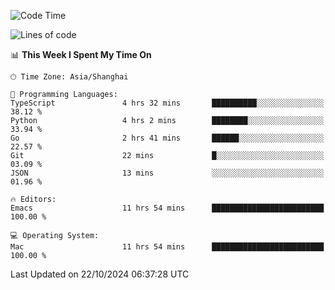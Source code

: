 <!--START_SECTION:waka-->
![Code Time](http://img.shields.io/badge/Code%20Time-2%2C248%20hrs%2022%20mins-blue)

![Lines of code](https://img.shields.io/badge/From%20Hello%20World%20I%27ve%20Written-308.1%20thousand%20lines%20of%20code-blue)

📊 **This Week I Spent My Time On** 

```text
🕑︎ Time Zone: Asia/Shanghai

💬 Programming Languages: 
TypeScript               4 hrs 32 mins       ██████████░░░░░░░░░░░░░░░   38.12 % 
Python                   4 hrs 2 mins        ████████░░░░░░░░░░░░░░░░░   33.94 % 
Go                       2 hrs 41 mins       ██████░░░░░░░░░░░░░░░░░░░   22.57 % 
Git                      22 mins             █░░░░░░░░░░░░░░░░░░░░░░░░   03.09 % 
JSON                     13 mins             ░░░░░░░░░░░░░░░░░░░░░░░░░   01.96 % 

🔥 Editors: 
Emacs                    11 hrs 54 mins      █████████████████████████   100.00 % 

💻 Operating System: 
Mac                      11 hrs 54 mins      █████████████████████████   100.00 % 
```


 Last Updated on 22/10/2024 06:37:28 UTC
<!--END_SECTION:waka-->
